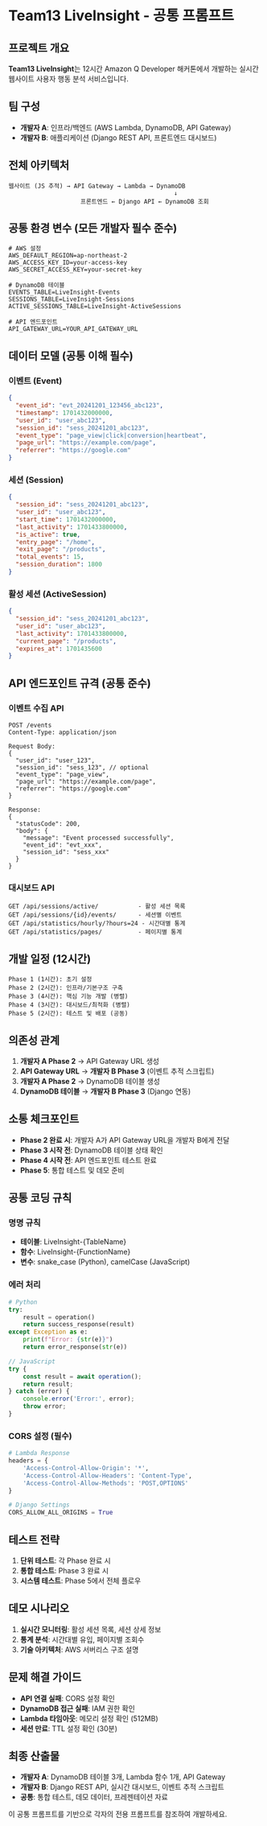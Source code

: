# Team13 LiveInsight - 공통 프롬프트

## 프로젝트 개요
**Team13 LiveInsight**는 12시간 Amazon Q Developer 해커톤에서 개발하는 실시간 웹사이트 사용자 행동 분석 서비스입니다.

## 팀 구성
- **개발자 A**: 인프라/백엔드 (AWS Lambda, DynamoDB, API Gateway)
- **개발자 B**: 애플리케이션 (Django REST API, 프론트엔드 대시보드)

## 전체 아키텍처
```
웹사이트 (JS 추적) → API Gateway → Lambda → DynamoDB
                                              ↓
                    프론트엔드 ← Django API ← DynamoDB 조회
```

## 공통 환경 변수 (모든 개발자 필수 준수)
```env
# AWS 설정
AWS_DEFAULT_REGION=ap-northeast-2
AWS_ACCESS_KEY_ID=your-access-key
AWS_SECRET_ACCESS_KEY=your-secret-key

# DynamoDB 테이블
EVENTS_TABLE=LiveInsight-Events
SESSIONS_TABLE=LiveInsight-Sessions
ACTIVE_SESSIONS_TABLE=LiveInsight-ActiveSessions

# API 엔드포인트
API_GATEWAY_URL=YOUR_API_GATEWAY_URL
```

## 데이터 모델 (공통 이해 필수)

### 이벤트 (Event)
```json
{
  "event_id": "evt_20241201_123456_abc123",
  "timestamp": 1701432000000,
  "user_id": "user_abc123", 
  "session_id": "sess_20241201_abc123",
  "event_type": "page_view|click|conversion|heartbeat",
  "page_url": "https://example.com/page",
  "referrer": "https://google.com"
}
```

### 세션 (Session)
```json
{
  "session_id": "sess_20241201_abc123",
  "user_id": "user_abc123",
  "start_time": 1701432000000,
  "last_activity": 1701433800000,
  "is_active": true,
  "entry_page": "/home",
  "exit_page": "/products",
  "total_events": 15,
  "session_duration": 1800
}
```

### 활성 세션 (ActiveSession)
```json
{
  "session_id": "sess_20241201_abc123",
  "user_id": "user_abc123", 
  "last_activity": 1701433800000,
  "current_page": "/products",
  "expires_at": 1701435600
}
```

## API 엔드포인트 규격 (공통 준수)

### 이벤트 수집 API
```
POST /events
Content-Type: application/json

Request Body:
{
  "user_id": "user_123",
  "session_id": "sess_123", // optional
  "event_type": "page_view",
  "page_url": "https://example.com/page",
  "referrer": "https://google.com"
}

Response:
{
  "statusCode": 200,
  "body": {
    "message": "Event processed successfully",
    "event_id": "evt_xxx",
    "session_id": "sess_xxx"
  }
}
```

### 대시보드 API
```
GET /api/sessions/active/           - 활성 세션 목록
GET /api/sessions/{id}/events/      - 세션별 이벤트
GET /api/statistics/hourly/?hours=24 - 시간대별 통계
GET /api/statistics/pages/          - 페이지별 통계
```

## 개발 일정 (12시간)
```
Phase 1 (1시간): 초기 설정
Phase 2 (2시간): 인프라/기본구조 구축  
Phase 3 (4시간): 핵심 기능 개발 (병렬)
Phase 4 (3시간): 대시보드/최적화 (병렬)
Phase 5 (2시간): 테스트 및 배포 (공동)
```

## 의존성 관계
1. **개발자 A Phase 2** → API Gateway URL 생성
2. **API Gateway URL** → **개발자 B Phase 3** (이벤트 추적 스크립트)
3. **개발자 A Phase 2** → DynamoDB 테이블 생성
4. **DynamoDB 테이블** → **개발자 B Phase 3** (Django 연동)

## 소통 체크포인트
- **Phase 2 완료 시**: 개발자 A가 API Gateway URL을 개발자 B에게 전달
- **Phase 3 시작 전**: DynamoDB 테이블 상태 확인
- **Phase 4 시작 전**: API 엔드포인트 테스트 완료
- **Phase 5**: 통합 테스트 및 데모 준비

## 공통 코딩 규칙

### 명명 규칙
- **테이블**: LiveInsight-{TableName}
- **함수**: LiveInsight-{FunctionName}
- **변수**: snake_case (Python), camelCase (JavaScript)

### 에러 처리
```python
# Python
try:
    result = operation()
    return success_response(result)
except Exception as e:
    print(f"Error: {str(e)}")
    return error_response(str(e))
```

```javascript
// JavaScript
try {
    const result = await operation();
    return result;
} catch (error) {
    console.error('Error:', error);
    throw error;
}
```

### CORS 설정 (필수)
```python
# Lambda Response
headers = {
    'Access-Control-Allow-Origin': '*',
    'Access-Control-Allow-Headers': 'Content-Type',
    'Access-Control-Allow-Methods': 'POST,OPTIONS'
}
```

```python
# Django Settings
CORS_ALLOW_ALL_ORIGINS = True
```

## 테스트 전략
1. **단위 테스트**: 각 Phase 완료 시
2. **통합 테스트**: Phase 3 완료 시
3. **시스템 테스트**: Phase 5에서 전체 플로우

## 데모 시나리오
1. **실시간 모니터링**: 활성 세션 목록, 세션 상세 정보
2. **통계 분석**: 시간대별 유입, 페이지별 조회수
3. **기술 아키텍처**: AWS 서버리스 구조 설명

## 문제 해결 가이드
- **API 연결 실패**: CORS 설정 확인
- **DynamoDB 접근 실패**: IAM 권한 확인  
- **Lambda 타임아웃**: 메모리 설정 확인 (512MB)
- **세션 만료**: TTL 설정 확인 (30분)

## 최종 산출물
- **개발자 A**: DynamoDB 테이블 3개, Lambda 함수 1개, API Gateway
- **개발자 B**: Django REST API, 실시간 대시보드, 이벤트 추적 스크립트
- **공통**: 통합 테스트, 데모 데이터, 프레젠테이션 자료

이 공통 프롬프트를 기반으로 각자의 전용 프롬프트를 참조하여 개발하세요.